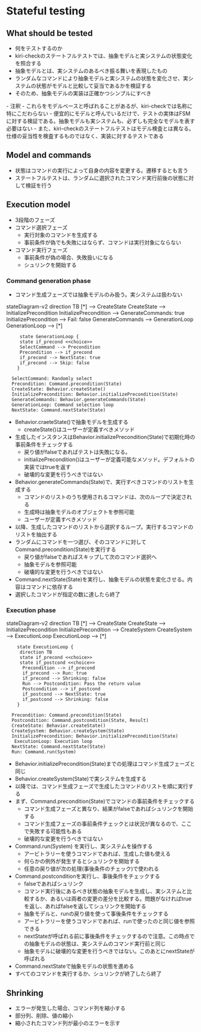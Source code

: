 # Stateful testing

## What should be tested

- 何をテストするのか
- kiri-checkのステートフルテストでは、抽象モデルと実システムの状態変化を照合する
- 抽象モデルとは、実システムのあるべき振る舞いを表現したもの
- ランダムなコマンドにより抽象モデルと実システムの状態を変化させ、実システムの状態がモデルと比較して妥当であるかを検証する
- そのため、抽象モデルの実装は正確かつシンプルにすべき

<note>
- 注釈
- これらをモデルベースと呼ばれることがあるが、kiri-checkでは名称に特にこだわらない
- 便宜的にモデルと呼んでいるだけで、テストの実体はFSMに対する検証である。抽象モデルも実システムも、必ずしも完全なモデルを表す必要はない
- また、kiri-checkのステートフルテストはモデル検査とは異なる。仕様の妥当性を検査するものではなく、実装に対するテストである
</note>

## Model and commands

- 状態はコマンドの実行によって自身の内容を変更する。遷移するとも言う
- ステートフルテストは、ランダムに選択されたコマンド実行前後の状態に対して検証を行う


## Execution model

- 3段階のフェーズ
- コマンド選択フェーズ
  - 実行対象のコマンドを生成する
  - 事前条件が偽でも失敗にはならず、コマンドは実行対象にならない
- コマンド実行フェーズ
  - 事前条件が偽の場合、失敗扱いになる
  - シュリンクを開始する

### Command generation phase

- コマンド生成フェーズでは抽象モデルのみ扱う。実システムは扱わない

<code-block lang="mermaid">
    stateDiagram-v2
      direction TB
         [*] --> CreateState
         CreateState --> InitializePrecondition
         InitializePrecondition --> GenerateCommands: true
         InitializePrecondition --> Fail: false
          GenerateCommands --> GenerationLoop
          GenerationLoop --> [*]

         state GenerationLoop {
         state if_precond <<choice>>
         SelectCommand --> Precondition
         Precondition --> if_precond
         if_precond --> NextState: true
         if_precond --> Skip: false
        }

      SelectCommand: Randomly select
      Precondition: Command.precondition(State)
      CreateState: Behavior.createState()
      InitializePrecondition: Behavior.initializePrecondition(State)
      GenerateCommands: Behavior.generateCommands(State)
      GenerationLoop: Command selection loop
      NextState: Command.nextState(State)
</code-block>

- Behavior.craeteState()で抽象モデルを生成する
  - createState()はユーザーが定義すべきメソッド
- 生成したインスタンスはBehavior.initializePrecondition(State)で初期化時の事前条件をチェックする
  - 戻り値がfalseであればテストは失敗になる。
  - initializePrecondition()はユーザーが定義可能なメソッド。デフォルトの実装ではtrueを返す
  - 破壊的な変更を行うべきではない
- Behavior.generateCommands(State)で、実行すべきコマンドのリストを生成する
  - コマンドのリストのうち使用されるコマンドは、次のループで決定される
  - 生成時は抽象モデルのオブジェクトを参照可能
  - ユーザーが定義すべきメソッド
- 以降、生成したコマンドのリストから選択するループ。実行するコマンドのリストを抽出する
- ランダムにコマンドを一つ選び、そのコマンドに対してCommand.precondition(State)を実行する
  - 戻り値がfalseであればスキップして次のコマンド選択へ
  - 抽象モデルを参照可能
  - 破壊的な変更を行うべきではない
- Command.nextState(State)を実行し、抽象モデルの状態を変化させる。内容はコマンドに依存する
- 選択したコマンドが指定の数に達したら終了

### Execution phase

<code-block lang="mermaid">
    stateDiagram-v2
         direction TB
          [*] --> CreateState
         CreateState --> InitializePrecondition
         InitializePrecondition --> CreateSystem
        CreateSystem --> ExecutionLoop
        ExecutionLoop --> [*]

        state ExecutionLoop {
         direction TB
         state if_precond <<choice>>
         state if_postcond <<choice>>
          Precondition --> if_precond
          if_precond --> Run: true
          if_precond --> Shrinking: false
          Run --> Postcondition: Pass the return value
          Postcondition --> if_postcond
          if_postcond --> NextState: true
          if_postcond --> Shrinking: false
        }

      Precondition: Command.precondition(State)
      Postcondition: Command.postcondition(State, Result)
      CreateState: Behavior.createState()
      CreateSystem: Behavior.createSystem(State)
      InitializePrecondition: Behavior.initializePrecondition(State)
       ExecutionLoop: Execution loop
      NextState: Command.nextState(State)
      Run: Command.run(System)
</code-block>

- Behavior.initializePrecondition(State)までの処理はコマンド生成フェーズと同じ
- Behavior.createSystem(State)で実システムを生成する
- 以降では、コマンド生成フェーズで生成したコマンドのリストを順に実行する
- まず、Command.precondition(State)でコマンドの事前条件をチェックする
  - コマンド生成フェーズと異なり、結果がfalseであればシュリンクを開始する
  - コマンド生成フェーズの事前条件チェックとは状況が異なるので、ここで失敗する可能性もある
  - 破壊的な変更を行うべきではない
- Command.run(System) を実行し、実システムを操作する
  - アービトラリーを使うコマンドであれば、生成した値も使える
  - 何らかの例外が発生するとシュリンクを開始する
  - 任意の戻り値が次の処理(事後条件のチェック)で使われる
- Command.postconditionを実行し、事後条件をチェックする
  - falseであればシュリンク
  - コマンド実行後にあるべき状態の抽象モデルを生成し、実システムと比較するか、あるいは両者の変更の差分を比較する。問題がなければtrueを返し、あればfalseを返してシュリンクを開始する
  - 抽象モデルと、runの戻り値を使って事後条件をチェックする
  - アービトラリーを使うコマンドであれば、runで使ったのと同じ値を参照できる
  - nextStateが呼ばれる前に事後条件をチェックするので注意。この時点での抽象モデルの状態は、実システムのコマンド実行前と同じ
  - 抽象モデルに破壊的な変更を行うべきではない。このあとにnextStateが呼ばれる
- Command.nextStateで抽象モデルの状態を進める
- すべてのコマンドを実行するか、シュリンクが終了したら終了

## Shrinking

- エラーが発生した場合、コマンド列を縮小する
- 部分列、削除、値の縮小
- 縮小されたコマンド列が最小のエラーを示す
